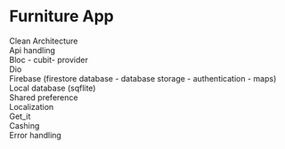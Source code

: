 # Furniture App
Clean Architecture <br />
Api handling <br />
Bloc - cubit- provider <br />
Dio<br />
Firebase (firestore database - database storage - authentication - maps)<br />
Local database (sqflite)<br />
Shared preference<br />
Localization<br />
Get_it<br />
Cashing<br />
Error handling<br />

